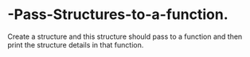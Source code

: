 # -Pass-Structures-to-a-function.
Create a structure and this structure should pass to a function and then print the structure details in that function.
